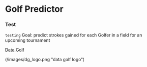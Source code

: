 # Golf Predictor
### Test
`testing`
Goal: predict strokes gained for each Golfer in a field for an upcoming tournament



[Data Golf](https://datagolf.com/)

(/images/dg_logo.png "data golf logo")
